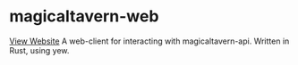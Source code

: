 # magicaltavern-web
[View Website](https://taverne.nerdsplayingpnp.de/)
A web-client for interacting with magicaltavern-api. Written in Rust, using yew.
